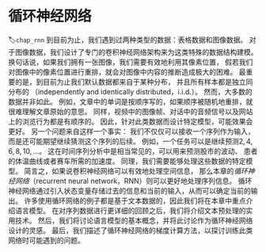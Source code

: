 # 循环神经网络
:label:`chap_rnn`
到目前为止，我们遇到过两种类型的数据：表格数据和图像数据。
对于图像数据，我们设计了专门的卷积神经网络架构来为这类特殊的数据结构建模。
换句话说，如果我们拥有一张图像，我们需要有效地利用其像素位置，
假若我们对图像中的像素位置进行重排，就会对图像中内容的推断造成极大的困难。
最重要的是，到目前为止我们默认数据都来自于某种分布，
并且所有样本都是独立同分布的
（independently and identically distributed，i.i.d.）。
然而，大多数的数据并非如此。
例如，文章中的单词是按顺序写的，如果顺序被随机地重排，就很难理解文章原始的意思。
同样，视频中的图像帧、对话中的音频信号以及网站上的浏览行为都是有顺序的。
因此，针对此类数据而设计特定模型，可能效果会更好。
另一个问题来自这样一个事实：
我们不仅仅可以接收一个序列作为输入，而是还可能期望继续猜测这个序列的后续。
例如，一个任务可以是继续预测$2, 4, 6, 8, 10, \ldots$。
这在时间序列分析中是相当常见的，可以用来预测股市的波动、
患者的体温曲线或者赛车所需的加速度。
同理，我们需要能够处理这些数据的特定模型。
简言之，如果说卷积神经网络可以有效地处理空间信息，
那么本章的*循环神经网络*（recurrent neural network，RNN）则可以更好地处理序列信息。
循环神经网络通过引入状态变量存储过去的信息和当前的输入，从而可以确定当前的输出。
许多使用循环网络的例子都是基于文本数据的，因此我们将在本章中重点介绍语言模型。
在对序列数据进行更详细的回顾之后，我们将介绍文本预处理的实用技术。
然后，我们将讨论语言模型的基本概念，并将此讨论作为循环神经网络设计的灵感。
最后，我们描述了循环神经网络的梯度计算方法，以探讨训练此类网络时可能遇到的问题。